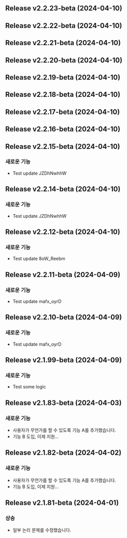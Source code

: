 ## Release v2.2.23-beta (2024-04-10)

## Release v2.2.22-beta (2024-04-10)

## Release v2.2.21-beta (2024-04-10)

## Release v2.2.20-beta (2024-04-10)

## Release v2.2.19-beta (2024-04-10)

## Release v2.2.18-beta (2024-04-10)

## Release v2.2.17-beta (2024-04-10)

## Release v2.2.16-beta (2024-04-10)

## Release v2.2.15-beta (2024-04-10)

### 새로운 기능

- Test update JZDhNwhhW

## Release v2.2.14-beta (2024-04-10)

### 새로운 기능

- Test update JZDhNwhhW

## Release v2.2.12-beta (2024-04-10)

### 새로운 기능

- Test update 8oW_Reebm

## Release v2.2.11-beta (2024-04-09)

### 새로운 기능

- Test update mafx_oyrD

## Release v2.2.10-beta (2024-04-09)

### 새로운 기능

- Test update mafx_oyrD

## Release v2.1.99-beta (2024-04-09)

### 새로운 기능

- Test some logic

## Release v2.1.83-beta (2024-04-03)

### 새로운 기능

- 사용자가 무언가를 할 수 있도록 기능 A를 추가했습니다.
- 기능 B 도입, 이제 지원...

## Release v2.1.82-beta (2024-04-02)

### 새로운 기능

- 사용자가 무언가를 할 수 있도록 기능 A를 추가했습니다.
- 기능 B 도입, 이제 지원...

## Release v2.1.81-beta (2024-04-01)

### 상승

- 일부 논리 문제를 수정했습니다.
